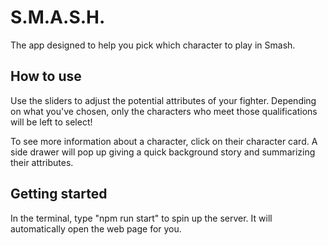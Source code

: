 # S.M.A.S.H.

The app designed to help you pick which character to play in Smash.

## How to use

Use the sliders to adjust the potential attributes of your fighter. Depending on what you've chosen, only the characters who meet those qualifications will be left to select!

To see more information about a character, click on their character card. A side drawer will pop up giving a quick background story and summarizing their attributes.

## Getting started

In the terminal, type "npm run start" to spin up the server. It will automatically open the web page for you.
